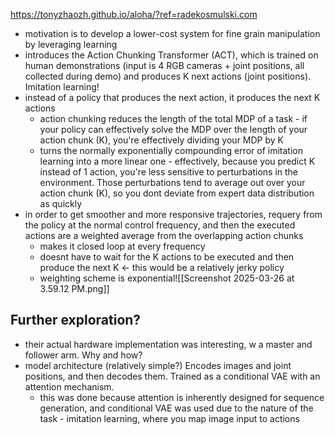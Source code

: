 https://tonyzhaozh.github.io/aloha/?ref=radekosmulski.com

- motivation is to develop a lower-cost system for fine grain manipulation by leveraging learning
- introduces the Action Chunking Transformer (ACT), which is trained on human demonstrations (input is 4 RGB cameras + joint positions, all collected during demo) and produces K next actions (joint positions). Imitation learning!
- instead of a policy that produces the next action, it produces the next K actions
	- action chunking reduces the length of the total MDP of a task - if your policy can effectively solve the MDP over the length of your action chunk (K), you're effectively dividing your MDP by K
	- turns the normally exponentially compounding error of imitation learning into a more linear one - effectively, because you predict K instead of 1 action, you're less sensitive to perturbations in the environment. Those perturbations tend to average out over your action chunk (K), so you dont deviate from expert data distribution as quickly
- in order to get smoother and more responsive trajectories, requery from the policy at the normal control frequency, and then the executed actions are a weighted average from the overlapping action chunks
	- makes it closed loop at every frequency
	- doesnt have to wait for the K actions to be executed and then produce the next K <- this would be a relatively jerky policy
	- weighting scheme is exponential![[Screenshot 2025-03-26 at 3.59.12 PM.png]]

## Further exploration?
- their actual hardware implementation was interesting, w a master and follower arm. Why and how?
- model architecture (relatively simple?) Encodes images and joint positions, and then decodes them. Trained as a conditional VAE with an attention mechanism.
	- this was done because attention is inherently designed for sequence generation, and conditional VAE was used due to the nature of the task - imitation learning, where you map image input to actions
